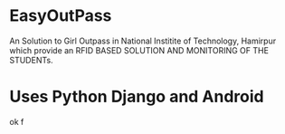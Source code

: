 # EasyOutPass
An Solution to Girl Outpass in National Institite of Technology, Hamirpur which provide an RFID BASED SOLUTION AND MONITORING OF THE STUDENTs.
# Uses Python Django and Android
ok
f
